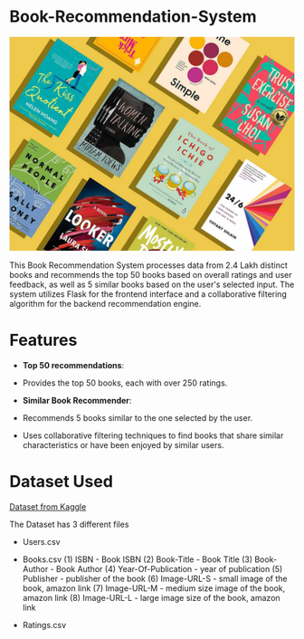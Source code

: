  # Book-Recommendation-System
![Books](https://github.com/AyeshaTehreeem/Book-Recommender/blob/main/book.jpg)

This Book Recommendation System processes data from 2.4 Lakh distinct books and recommends the top 50 books based on overall ratings and user feedback, as well as 5 similar books based on the user's selected input. The system utilizes Flask for the frontend interface and a collaborative filtering algorithm for the backend recommendation engine.

# Features

- __Top 50 recommendations__:

- Provides the top 50 books, each with over 250 ratings.

- __Similar Book Recommender__:

- Recommends 5 books similar to the one selected by the user.
- Uses collaborative filtering techniques to find books that share similar characteristics or have been enjoyed by similar users.

# Dataset Used

[Dataset from Kaggle ](https://www.kaggle.com/datasets/arashnic/book-recommendation-dataset?select=Books.csv)

The Dataset has 3 different files
- Users.csv
- Books.csv
(1) ISBN - Book ISBN
(2) Book-Title - Book Title
(3) Book-Author - Book Author
(4) Year-Of-Publication - year of publication
(5) Publisher - publisher of the book
(6) Image-URL-S - small image of the book, amazon link
(7) Image-URL-M - medium size image of the book, amazon link
(8) Image-URL-L - large image size of the book, amazon link

- Ratings.csv

